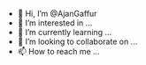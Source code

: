 - 👋 Hi, I’m @AjanGaffur
- 👀 I’m interested in ...
- 🌱 I’m currently learning ...
- 💞️ I’m looking to collaborate on ...
- 📫 How to reach me ...

<!---
AjanGaffur/AjanGaffur is a ✨ special ✨ repository because its `README.md` (this file) appears on your GitHub profile.
You can click the Preview link to take a look at your changes.
--->
